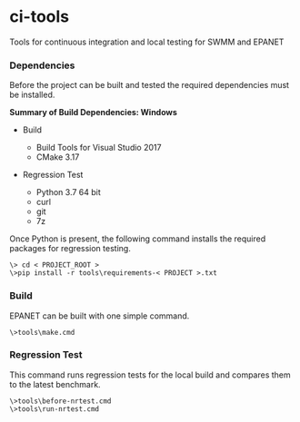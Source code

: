 
<!---
   README.md

   Created: May 3, 2020
   Updated:

   Author: Michael E. Tryby
           US EPA - ORD/CESER
--->

# ci-tools
Tools for continuous integration and local testing for SWMM and EPANET


### Dependencies

Before the project can be built and tested the required dependencies must be installed.

**Summary of Build Dependencies: Windows**

  - Build
      - Build Tools for Visual Studio 2017
      - CMake 3.17

  - Regression Test
      - Python 3.7 64 bit
      - curl
      - git
      - 7z

Once Python is present, the following command installs the required packages for regression testing.
```
\> cd < PROJECT_ROOT >
\>pip install -r tools\requirements-< PROJECT >.txt
```


### Build

EPANET can be built with one simple command.
```
\>tools\make.cmd
```


### Regression Test

This command runs regression tests for the local build and compares them to the latest benchmark.
```
\>tools\before-nrtest.cmd
\>tools\run-nrtest.cmd
```
